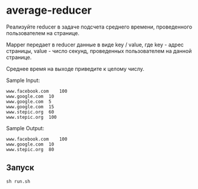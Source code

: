 # average-reducer
Реализуйте reducer в задаче подсчета среднего времени, проведенного пользователем на странице.

Mapper передает в reducer данные в виде key / value, где key - адрес страницы, value - число секунд, проведенных пользователем на данной странице.

Среднее время на выходе приведите к целому числу.

Sample Input:

```
www.facebook.com	100
www.google.com	10
www.google.com	5
www.google.com	15
www.stepic.org	60
www.stepic.org	100
```

Sample Output:

```
www.facebook.com	100
www.google.com	10
www.stepic.org	80
```

## Запуск
```
sh run.sh
```

